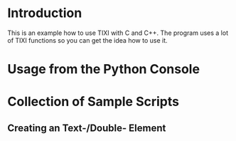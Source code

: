 # Introduction #

This is an example how to use TIXI with C and C++. The program uses a lot of TIXI functions so you can get the idea how to use it.


# Usage from the Python Console #


# Collection of Sample Scripts #

## Creating an Text-/Double- Element ##